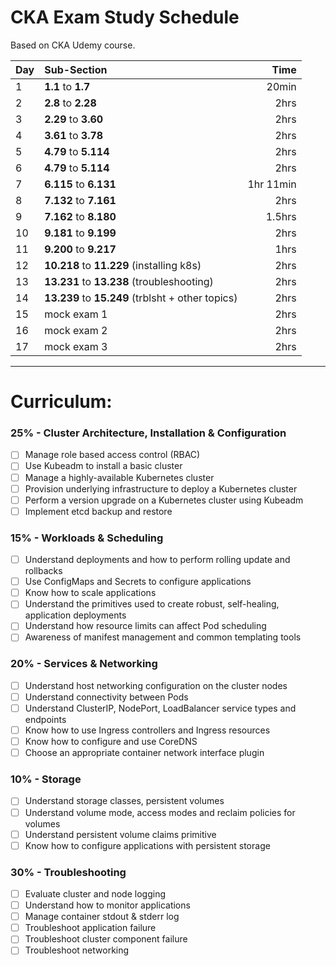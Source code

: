# CKA Exam Study Schedule

Based on CKA Udemy course.


Day | Sub-Section | Time |
-|:-|-:|
1 | **1.1** to **1.7** | 20min
2 | **2.8** to **2.28** | 2hrs
3 | **2.29** to **3.60** | 2hrs
4 | **3.61** to **3.78** | 2hrs
5 | **4.79** to **5.114** | 2hrs
6 | **4.79** to **5.114** | 2hrs
7 | **6.115** to **6.131** | 1hr 11min
8 | **7.132** to **7.161** | 2hrs
9 | **7.162** to **8.180** | 1.5hrs
10 | **9.181** to **9.199** | 2hrs
11 | **9.200** to **9.217** | 1hrs
12 | **10.218** to **11.229** (installing k8s) | 2hrs
13 | **13.231** to **13.238** (troubleshooting) | 2hrs
14 | **13.239** to **15.249** (trblsht + other topics)| 2hrs
15 | mock exam 1 | 2hrs
16 | mock exam 2 | 2hrs
17 | mock exam 3 | 2hrs

---

# Curriculum:
### 25% - Cluster Architecture, Installation & Configuration
- [ ] Manage role based access control (RBAC)
- [ ] Use Kubeadm to install a basic cluster
- [ ] Manage a highly-available Kubernetes cluster
- [ ] Provision underlying infrastructure to deploy a Kubernetes cluster
- [ ] Perform a version upgrade on a Kubernetes cluster using Kubeadm
- [ ] Implement etcd backup and restore

### 15% - Workloads & Scheduling
- [ ] Understand deployments and how to perform rolling update and rollbacks
- [ ] Use ConfigMaps and Secrets to configure applications
- [ ] Know how to scale applications
- [ ] Understand the primitives used to create robust, self-healing, application deployments
- [ ] Understand how resource limits can affect Pod scheduling
- [ ] Awareness of manifest management and common templating tools

### 20% - Services & Networking
- [ ] Understand host networking configuration on the cluster nodes
- [ ] Understand connectivity between Pods
- [ ] Understand ClusterIP, NodePort, LoadBalancer service types and endpoints
- [ ] Know how to use Ingress controllers and Ingress resources
- [ ] Know how to configure and use CoreDNS
- [ ] Choose an appropriate container network interface plugin

### 10% - Storage
- [ ] Understand storage classes, persistent volumes
- [ ] Understand volume mode, access modes and reclaim policies for volumes
- [ ] Understand persistent volume claims primitive
- [ ] Know how to configure applications with persistent storage

### 30% - Troubleshooting
- [ ] Evaluate cluster and node logging
- [ ] Understand how to monitor applications
- [ ] Manage container stdout & stderr log
- [ ] Troubleshoot application failure
- [ ] Troubleshoot cluster component failure
- [ ] Troubleshoot networking
